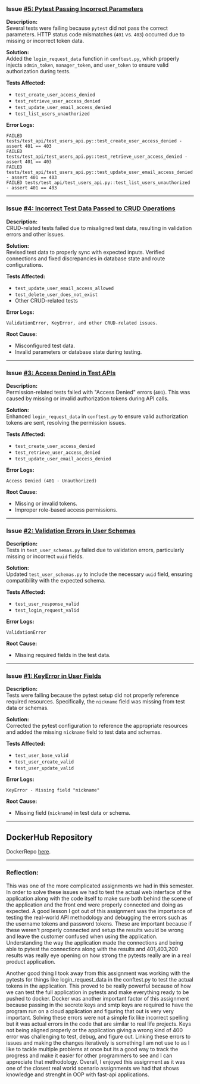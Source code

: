 ### **Issue [#5: Pytest Passing Incorrect Parameters](../../issues/5)**  
**Description:**  
Several tests were failing because `pytest` did not pass the correct parameters. HTTP status code mismatches (`401` vs. `403`) occurred due to missing or incorrect token data.

**Solution:**  
Added the `login_request_data` function in `conftest.py`, which properly injects `admin_token`, `manager_token`, and `user_token` to ensure valid authorization during tests.

**Tests Affected:**  
- `test_create_user_access_denied`  
- `test_retrieve_user_access_denied`  
- `test_update_user_email_access_denied`  
- `test_list_users_unauthorized`  

**Error Logs:**  
```
FAILED tests/test_api/test_users_api.py::test_create_user_access_denied - assert 401 == 403
FAILED tests/test_api/test_users_api.py::test_retrieve_user_access_denied - assert 401 == 403
FAILED tests/test_api/test_users_api.py::test_update_user_email_access_denied - assert 401 == 403
FAILED tests/test_api/test_users_api.py::test_list_users_unauthorized - assert 401 == 403
```

---

### **Issue [#4: Incorrect Test Data Passed to CRUD Operations](../../issues/4)**  
**Description:**  
CRUD-related tests failed due to misaligned test data, resulting in validation errors and other issues.

**Solution:**  
Revised test data to properly sync with expected inputs. Verified connections and fixed discrepancies in database state and route configurations.

**Tests Affected:**  
- `test_update_user_email_access_allowed`  
- `test_delete_user_does_not_exist`  
- Other CRUD-related tests  

**Error Logs:**  
```
ValidationError, KeyError, and other CRUD-related issues.
```

**Root Cause:**  
- Misconfigured test data.  
- Invalid parameters or database state during testing.

---

### **Issue [#3: Access Denied in Test APIs](../../issues/3)**  
**Description:**  
Permission-related tests failed with "Access Denied" errors (`401`). This was caused by missing or invalid authorization tokens during API calls.

**Solution:**  
Enhanced `login_request_data` in `conftest.py` to ensure valid authorization tokens are sent, resolving the permission issues.

**Tests Affected:**  
- `test_create_user_access_denied`  
- `test_retrieve_user_access_denied`  
- `test_update_user_email_access_denied`  

**Error Logs:**  
```
Access Denied (401 - Unauthorized)
```

**Root Cause:**  
- Missing or invalid tokens.  
- Improper role-based access permissions.

---

### **Issue [#2: Validation Errors in User Schemas](../../issues/2)**  
**Description:**  
Tests in `test_user_schemas.py` failed due to validation errors, particularly missing or incorrect `uuid` fields.

**Solution:**  
Updated `test_user_schemas.py` to include the necessary `uuid` field, ensuring compatibility with the expected schema.

**Tests Affected:**  
- `test_user_response_valid`  
- `test_login_request_valid`  

**Error Logs:**  
```
ValidationError
```

**Root Cause:**  
- Missing required fields in the test data.

---

### **Issue [#1: KeyError in User Fields](../../issues/1)**  
**Description:**  
Tests were failing because the pytest setup did not properly reference required resources. Specifically, the `nickname` field was missing from test data or schemas.

**Solution:**  
Corrected the pytest configuration to reference the appropriate resources and added the missing `nickname` field to test data and schemas.

**Tests Affected:**  
- `test_user_base_valid`  
- `test_user_create_valid`  
- `test_user_update_valid`  

**Error Logs:**  
```
KeyError - Missing field "nickname"
```

**Root Cause:**  
- Missing field (`nickname`) in test data or schema.

---
## DockerHub Repository

DockerRepo [here](https://hub.docker.com/repository/docker/kerims23/event_manager/general).


---
### **Reflection:**  

This was one of the more complicated assignments we had in this semester. In order to solve these issues we had to test the actual web interface of the application along with the code itself to make sure both behind the scene of the application and the front end were properly connected and doing as expected. A good lesson I got out of this assignment was the importance of testing the real-world API methodology and debugging the errors such as the username tokens and password tokens. These are important because if these weren't properly connected and setup the results would be wrong and leave the customer confused when using the application. Understanding the way the application made the connections and being able to pytest the connections along with the results and 401,403,200 results was really eye opening on how strong the pytests really are in a real product application. 

Another good thing I took away from this assignment was working with the pytests for things like login_request_data in the conftest.py to test the actual tokens in the application. This proved to be really powerful because of how we can test the full application in pytests and make everything ready to be pushed to docker. Docker was another important factor of this assignment because passing in the secrete keys and smtp keys are required to have the program run on a cloud application and figuring that out is very very important. Solving these errors were not a simple fix like incorrect spelling but it was actual errors in the code that are similar to real life projects. Keys not being aligned properly or the application giving a wrong kind of 400 error was challenging to test, debug, and figure out. Linking these errors to issues and making the changes iteratively is something I am not use to as I like to tackle multiple problems at once but its a good way to track the progress and make it easier for other programmers to see and I can appreciate that methodology. Overall, I enjoyed this assignment as it was one of the closest real world scenario assignments we had that shows knowledge and strenght in OOP with fast-api applications. 
